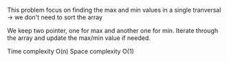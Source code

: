 This problem focus on finding the max and min values in a single tranversal -> we don't need to sort the array

We keep two pointer, one for max and another one for min. Iterate through the array and update the max/min value if needed.

Time complexity O(n)
Space complexity O(1)
